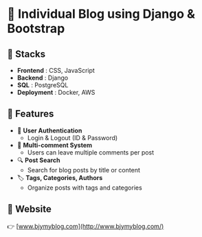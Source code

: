 # 📝 Individual Blog using Django & Bootstrap

## 🚀 Stacks
- **Frontend** : CSS, JavaScript 
- **Backend** : Django
- **SQL** : PostgreSQL 
- **Deployment** : Docker, AWS  

## 🔧 Features
- 🔑 **User Authentication**  
  - Login & Logout (ID & Password)  
- 💬 **Multi-comment System**  
  - Users can leave multiple comments per post  
- 🔍 **Post Search**  
  - Search for blog posts by title or content  
- 🏷️ **Tags, Categories, Authors**  
  - Organize posts with tags and categories   

## 🔗 Website  
👉 [www.bjymyblog.com](http://www.bjymyblog.com/)



